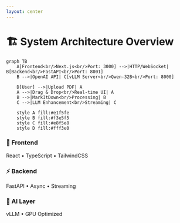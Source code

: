 ```yaml
---
layout: center
---
```


# 🏗️ System Architecture Overview

```mermaid
graph TB
    A[Frontend<br/>Next.js<br/>Port: 3000] -->|HTTP/WebSocket| B[Backend<br/>FastAPI<br/>Port: 8001]
    B -->|OpenAI API| C[vLLM Server<br/>Qwen-32B<br/>Port: 8000]
    
    D[User] -->|Upload PDF| A
    A -->|Drag & Drop<br/>Real-time UI| A
    B -->|MarkItDown<br/>Processing| B
    C -->|LLM Enhancement<br/>Streaming| C
    
    style A fill:#e1f5fe
    style B fill:#f3e5f5
    style C fill:#e8f5e8
    style D fill:#fff3e0
```

<div class="mt-8 grid grid-cols-3 gap-6 text-center">
  <div class="p-4 bg-blue-50 rounded-lg">
    <h3 class="text-lg font-semibold mb-2">🎨 Frontend</h3>
    <p class="text-sm">React • TypeScript • TailwindCSS</p>
  </div>
  
  <div class="p-4 bg-purple-50 rounded-lg">
    <h3 class="text-lg font-semibold mb-2">⚡ Backend</h3>
    <p class="text-sm">FastAPI • Async • Streaming</p>
  </div>
  
  <div class="p-4 bg-green-50 rounded-lg">
    <h3 class="text-lg font-semibold mb-2">🤖 AI Layer</h3>
    <p class="text-sm">vLLM • GPU Optimized</p>
  </div>
</div> 